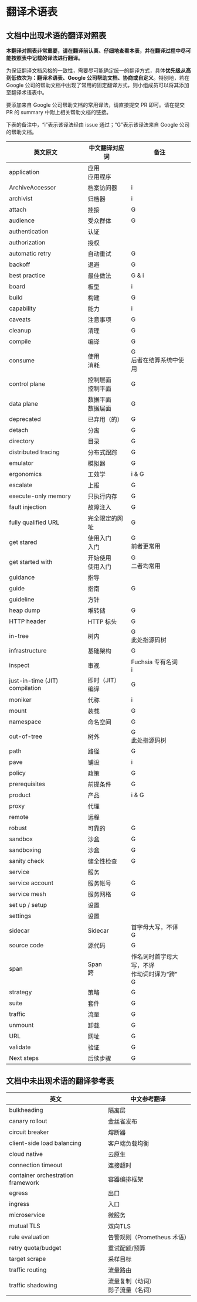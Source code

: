 # 翻译术语表

## 文档中出现术语的翻译对照表

**本翻译对照表非常重要，请在翻译前认真、仔细地查看本表，并在翻译过程中尽可能按照表中记载的译法进行翻译。**

为保证翻译文档风格的一致性，需要尽可能确定统一的翻译方式，具体**优先级从高到低依次为：翻译术语表、Google 公司帮助文档、协商或自定义**。特别地，若在 Google 公司的帮助文档中出现了常用的固定翻译方式，则小组成员可以将其添加至翻译术语表中。

要添加来自 Google 公司帮助文档的常用译法，请直接提交 PR 即可。请在提交 PR 的 summary 中附上相关帮助文档的链接。

下表的备注中，“i”表示该译法经由 issue 通过；“G”表示该译法来自 Google 公司的帮助文档。

| 英文原文                       | 中文翻译对应词         | 备注                                                  |
| ------------------------------ | ---------------------- | ----------------------------------------------------- |
| application                    | 应用 <br> 应用程序     |                                                       |
| ArchiveAccessor                | 档案访问器             | i                                                     |
| archivist                      | 归档器                 | i                                                     |
| attach                         | 挂接                   | G                                                     |
| audience                       | 受众群体               | G                                                     |
| authentication                 | 认证                   |                                                       |
| authorization                  | 授权                   |                                                       |
| automatic retry                | 自动重试               | G                                                     |
| backoff                        | 退避                   | G                                                     |
| best practice                  | 最佳做法               | G & i                                                 |
| board                          | 板型                   | i                                                     |
| build                          | 构建                   | G                                                     |
| capability                     | 能力                   | i                                                     |
| caveats                        | 注意事项               | G                                                     |
| cleanup                        | 清理                   | G                                                     |
| compile                        | 编译                   | G                                                     |
| consume                        | 使用 <br> 消耗         | G <br> 后者在结算系统中使用                           |
| control plane                  | 控制层面 <br> 控制平面 | G                                                     |
| data plane                     | 数据平面 <br> 数据层面 | G                                                     |
| deprecated                     | 已弃用（的）           | G                                                     |
| detach                         | 分离                   | G                                                     |
| directory                      | 目录                   | G                                                     |
| distributed tracing            | 分布式跟踪             | G                                                     |
| emulator                       | 模拟器                 | G                                                     |
| ergonomics                     | 工效学                 | i & G                                                 |
| escalate                       | 上报                   | G                                                     |
| execute-only memory            | 只执行内存             | G                                                     |
| fault injection                | 故障注入               | G                                                     |
| fully qualified URL            | 完全限定的网址         | G                                                     |
| get stared                     | 使用入门 <br> 入门     | G <br> 前者更常用                                     |
| get started with               | 开始使用 <br> 使用入门 | G <br> 二者均常用                                     |
| guidance                       | 指导                   |                                                       |
| guide                          | 指南                   | G                                                     |
| guideline                      | 方针                   |                                                       |
| heap dump                      | 堆转储                 | G                                                     |
| HTTP header                    | HTTP 标头              | G                                                     |
| in-tree                        | 树内                   | G <br> 此处指源码树                                   |
| infrastructure                 | 基础架构               | G                                                     |
| inspect                        | 审视                   | Fuchsia 专有名词 <br> i                               |
| just-in-time (JIT) compilation | 即时（JIT）编译        | G                                                     |
| moniker                        | 代称                   | i                                                     |
| mount                          | 装载                   | G                                                     |
| namespace                      | 命名空间               | G                                                     |
| out-of-tree                    | 树外                   | G <br> 此处指源码树                                   |
| path                           | 路径                   | G                                                     |
| pave                           | 铺设                   | i                                                     |
| policy                         | 政策                   | G                                                     |
| prerequisites                  | 前提条件               | G                                                     |
| product                        | 产品                   | i & G                                                 |
| proxy                          | 代理                   |                                                       |
| remote                         | 远程                   |                                                       |
| robust                         | 可靠的                 | G                                                     |
| sandbox                        | 沙盒                   | G                                                     |
| sandboxing                     | 沙盒                   | G                                                     |
| sanity check                   | 健全性检查             | G                                                     |
| service                        | 服务                   |                                                       |
| service account                | 服务帐号               | G                                                     |
| service mesh                   | 服务网格               | G                                                     |
| set up / setup                 | 设置                   |                                                       |
| settings                       | 设置                   |                                                       |
| sidecar                        | Sidecar                | 首字母大写，不译 <br> G                               |
| source code                    | 源代码                 | G                                                     |
| span                           | Span <br> 跨           | 作名词时首字母大写，不译 <br> 作动词时译为“跨” <br> G |
| strategy                       | 策略                   | G                                                     |
| suite                          | 套件                   | G                                                     |
| traffic                        | 流量                   | G                                                     |
| unmount                        | 卸载                   | G                                                     |
| URL                            | 网址                   | G                                                     |
| validate                       | 验证                   | G                                                     |
| Next steps                     | 后续步骤               | G                                                     |

## 文档中未出现术语的翻译参考表

| 英文                              | 中文参考翻译                          |
| --------------------------------- | ------------------------------------- |
| bulkheading                       | 隔离层                                |
| canary rollout                    | 金丝雀发布                            |
| circuit breaker                   | 熔断器                                |
| client-side load balancing        | 客户端负载均衡                        |
| cloud native                      | 云原生                                |
| connection timeout                | 连接超时                              |
| container orchestration framework | 容器编排框架                          |
| egress                            | 出口                                  |
| ingress                           | 入口                                  |
| microservice                      | 微服务                                |
| mutual TLS                        | 双向TLS                               |
| rule evaluation                   | 告警规则（Prometheus 术语）           |
| retry quota/budget                | 重试配额/预算                         |
| target scrape                     | 采样目标                              |
| traffic routing                   | 流量路由                              |
| traffic shadowing                 | 流量复制（动词）<br> 影子流量（名词） |
